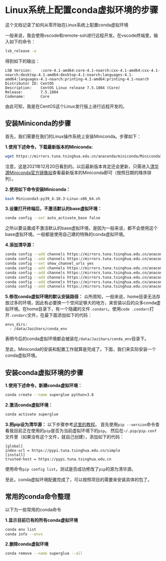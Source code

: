 # Linux系统上配置conda虚拟环境的步骤
这个文档记录了如何从零开始在Linux系统上配置conda虚拟环境

一般来说，我会使用vscode和remote-ssh进行远程开发。在vscode终端里，输入如下的命令：
``` bash
lsb_release -a
```
得到如下的输出：
```
LSB Version:    :core-4.1-amd64:core-4.1-noarch:cxx-4.1-amd64:cxx-4.1-noarch:desktop-4.1-amd64:desktop-4.1-noarch:languages-4.1-amd64:languages-4.1-noarch:printing-4.1-amd64:printing-4.1-noarch
Distributor ID: CentOS
Description:    CentOS Linux release 7.5.1804 (Core) 
Release:        7.5.1804
Codename:       Core
```
由此可知，我是在CentOS这个Linux发行版上进行远程开发的。

## 安装Miniconda的步骤
首先，我们需要在我们的Linux操作系统上安装Miniconda。步骤如下：

**1.使用下述命令，下载最新版本的Miniconda:**
``` bash
wget https://mirrors.tuna.tsinghua.edu.cn/anaconda/miniconda/Miniconda3-py39_4.10.3-Linux-x86_64.sh
```
注意，这是2021年12月20日看到的。以后最新版本肯定还会更新，只需进入[清华源Miniconda官方镜像站](https://mirrors.tuna.tsinghua.edu.cn/anaconda/miniconda/)查看最新版本的Miniconda即可（按照日期的降序排列）。

**2.使用如下命令安装Miniconda：**
``` bash
bash Miniconda3-py39_4.10.3-Linux-x86_64.sh
```

**3.设置打开终端后，不激活默认的base虚拟环境：**
``` bash
conda config --set auto_activate_base false
```
之所以要设置成不激活默认的base虚拟环境，是因为一般来说，都不会使用这个base虚拟环境。一般都是使用自己建的特殊的conda虚拟环境。

**4.添加清华源：**
``` bash
conda config --add channels https://mirrors.tuna.tsinghua.edu.cn/anaconda/pkgs/free/
conda config --add channels https://mirrors.tuna.tsinghua.edu.cn/anaconda/pkgs/main/
conda config --set show_channel_urls yes
conda config --add channels https://mirrors.tuna.tsinghua.edu.cn/anaconda/cloud/conda-forge/
conda config --add channels https://mirrors.tuna.tsinghua.edu.cn/anaconda/cloud/msys2/
conda config --add channels https://mirrors.tuna.tsinghua.edu.cn/anaconda/cloud/bioconda/
conda config --add channels https://mirrors.tuna.tsinghua.edu.cn/anaconda/cloud/menpo/
conda config --add channels https://mirrors.tuna.tsinghua.edu.cn/anaconda/cloud/pytorch/
```

**5.修改conda虚拟环境的默认安装路径：**
众所周知，一般来说，home目录无法存放过多的环境，因此有必要换一个空间足够大的地方，来安装以后的众多conda虚拟环境。在home目录下，有一个隐藏的文件`.condarc`。使用`code .condarc`打开`.condarc`文件，在最下面添加如下的代码：
```
envs_dirs:  
  - /data/Jazihars/conda_env
```
表明今后的conda虚拟环境都会被装在`/data/Jazihars/conda_env`目录下。

至此，Miniconda的安装和配置工作就算是完成了。下面，我们来实际安装一个conda虚拟环境。

## 安装conda虚拟环境的步骤
**1.使用下述命令，新建conda虚拟环境：**
``` bash
conda create --name superglue python=3.8
```

**2.激活conda虚拟环境：**
``` bash
conda activate superglue
```

**3.把pip设为清华源：**
以下步骤参考[这里的教程](https://www.runoob.com/w3cnote/pip-cn-mirror.html)。
首先使用`pip --version`命令查看我目前正在使用的`pip`是否为当前虚拟环境下的`pip`。
然后在`~/.pip/pip.conf`文件里（如果没有这个文件，就自己创建），添加如下的代码：
```
[global]
index-url = https://pypi.tuna.tsinghua.edu.cn/simple
[install]
trusted-host = https://pypi.tuna.tsinghua.edu.cn
```
使用命令`pip config list`，测试是否成功修改了`pip`的源为清华源。

至此，conda虚拟环境配置完成了，可以按照项目的需要来安装具体的包了。

## 常用的conda命令整理
以下为一些常用的conda命令

**1.显示目前已有的所有conda虚拟环境**
``` bash
conda env list
conda info --envs
```

**2.删除conda虚拟环境**
``` bash
conda remove --name superglue --all
```